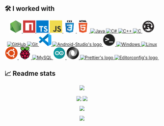 <!--
## 🔎 My favorite technologies
* <img src="./assets/csharp.png" width="16"/> CSharp
* <img src="./assets/java.png" width="16"/> Java
-->

## 🛠 I worked with

<p align="center">
  <a href="" title="Node">
    <img width="40" src="https://raw.githubusercontent.com/github/explore/master/topics/nodejs/nodejs.png" alt="node">
  </a>

  <a title="Npm" href="https://www.npmjs.com/">
    <img width="40" src="https://raw.githubusercontent.com/github/explore/master/topics/npm/npm.png" alt="Npm's logo" />
  </a>

  <a href="" title="TypeScript">
    <img width="40" src="https://raw.githubusercontent.com/github/explore/master/topics/typescript/typescript.png" alt="typescript">
  </a>

  <a href="https://developer.mozilla.org/en-US/docs/Web/JavaScript" title="Javascript">
    <img width="40" src="https://raw.githubusercontent.com/github/explore/master/topics/javascript/javascript.png" alt="JavaScript">
  </a>

  <a href="https://developer.mozilla.org/en-US/docs/Web/CSS" title="CSS">
    <img width="40" src="https://raw.githubusercontent.com/github/explore/master/topics/css/css.png" alt="CSS">
  </a>

  <a href="https://developer.mozilla.org/en-US/docs/Web/HTML" title="HTML">
    <img width="40" src="https://raw.githubusercontent.com/github/explore/master/topics/html/html.png" alt="HTML">
  </a>

  <a href="" title="Java">
    <img width="40" src="./assets/java.png" alt="Java">
  </a>

  <a href="https://docs.microsoft.com/en-us/dotnet/csharp/" title="C#">
    <img width="40" src="./assets/csharp.png" alt="C#">
  </a>

  <a href="https://isocpp.org/" title="C++">
    <img width="40" src="./assets/cpp.png" alt="C++">
  </a>

  <a href="https://www.cprogramming.com/" title="C">
    <img width="40" src="./assets/c.png" alt="C">
  </a>

  <a href="https://www.rust-lang.org/" title="Rust">
    <img width="40" src="https://raw.githubusercontent.com/github/explore/master/topics/rust/rust.png" alt="Rust">
  </a>

  <a href="https://github.com/" title="GitHub">
    <img width="40" src="./assets/github.png" alt="GitHub">
  </a>

  <a href="https://git-scm.com/" title="Git">
    <img width="40" src="./assets/git.png" alt="Git">
  </a>

  <a href="https://code.visualstudio.com/" title="VisualStudio-Code">
    <img width="40" src="https://raw.githubusercontent.com/github/explore/master/topics/visual-studio-code/visual-studio-code.png" alt="VisualStudio-Code">
  </a>

  <a tltle="Android-Studio" href="https://developer.android.com">
  <img width="40" src="./assets/androidstudio.png" alt="Android-Studio's logo" />
</a>

  <a href="#" title="Terminal">
    <img width="40" src="https://raw.githubusercontent.com/github/explore/master/topics/terminal/terminal.png" alt="Terminal">
  </a>

  <a href="https://www.microsoft.com/en-US/windows" title="Windows">
    <img width="40" src="./assets/windows.png" alt="Windows">
  </a>

  <a href="https://www.linux.org/" title="Linux">
    <img width="40" src="./assets/tux.svg" alt="Linux">
  </a>

  <a href="https://ubuntu.com/" title="Ubuntu">
    <img width="40" src="https://raw.githubusercontent.com/github/explore/master/topics/ubuntu/ubuntu.png" alt="Ubuntu">
  </a>

  <a href="https://www.raspberrypi.org/" title="Raspberry-Pi">
    <img width="40" src="https://raw.githubusercontent.com/github/explore/master/topics/raspberry-pi/raspberry-pi.png" alt="Raspberry-Pi">
  </a>

  <a href="https://www.mysql.com/" title="MySQL">
    <img width="40" src="./assets/mysql.png" alt="MySQL">
  </a>

  <a href="https://www.arduino.cc/" title="Arduino">
    <img width="40" src="https://raw.githubusercontent.com/github/explore/master/topics/arduino/arduino.png" alt="Arduin">
  </a>

  <a href="https://www.json.org/" title="JSON">
    <img width="40" src="https://raw.githubusercontent.com/github/explore/master/topics/json/json.png" alt="JSON">
  </a>

  <a title="Prettier" href="https://prettier.io/">
    <img width="40" src="https://avatars2.githubusercontent.com/u/25822731?s=400&v=4" alt="Prettier's logo" />
  </a>

  <a title="Editorconfig" href="https://editorconfig.org/">
    <img height="40" src="https://panic.com/blog/wp-content/uploads/2015/02/edcon_color_transbg2.png" alt="Editorconfig's logo" />
  </a>
  
  <a href="" title="">
    <img width="40" src="https://raw.githubusercontent.com/github/explore/master/topics//.png" alt="">
  </a>

  <!--a href="" title="">
    <img width="40" src="https://raw.githubusercontent.com/github/explore/master/topics//.png" alt="">
  </a-->
</p>

## 📈 Readme stats

<p align="center">
    <img src="https://github-profile-trophy.vercel.app/?username=volt1c&theme=onedark">
</p>
<p align="center">
  <img align="center" src="https://github-readme-stats.vercel.app/api?username=volt1c&count_private=true&show_icons=true&theme=dark" />
  <img align="center" src="https://github-readme-stats.vercel.app/api/top-langs/?username=volt1c&layout=compact&theme=dark" />
</p>
<p align="center">
  <img align="center" src="https://github-readme-stats.vercel.app/api/wakatime?username=volt1c&layout=compact&theme=dark" />
</p>
<p align="center">
  <img align="center" src="https://github-readme-streak-stats.herokuapp.com/?user=volt1c&theme=dark" />
</p>
